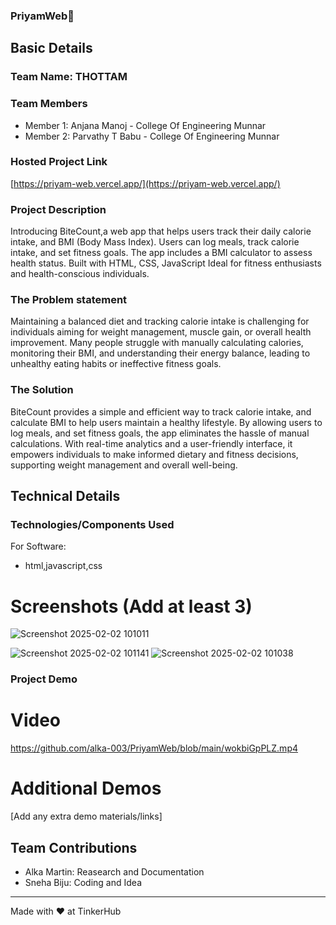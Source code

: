 
### PriyamWeb🎯

## Basic Details
### Team Name: THOTTAM


### Team Members
- Member 1: Anjana Manoj - College Of Engineering Munnar
- Member 2: Parvathy T Babu - College Of Engineering Munnar

### Hosted Project Link
[https://priyam-web.vercel.app/](https://priyam-web.vercel.app/)

### Project Description
Introducing BiteCount,a web app that helps users track their daily calorie intake, and BMI (Body Mass Index). Users can log meals, track calorie intake, and set fitness goals. The app includes a BMI calculator to assess health status. Built with HTML, CSS, JavaScript Ideal for fitness enthusiasts and health-conscious individuals.  



### The Problem statement
Maintaining a balanced diet and tracking calorie intake is challenging for individuals aiming for weight management, muscle gain, or overall health improvement. Many people struggle with manually calculating calories, monitoring their BMI, and understanding their energy balance, leading to unhealthy eating habits or ineffective fitness goals.
### The Solution
BiteCount provides a simple and efficient way to track calorie intake, and calculate BMI to help users maintain a healthy lifestyle. By allowing users to log meals, and set fitness goals, the app eliminates the hassle of manual calculations. With real-time analytics and a user-friendly interface, it empowers individuals to make informed dietary and fitness decisions, supporting weight management and overall well-being.

## Technical Details
### Technologies/Components Used
For Software:
- html,javascript,css

# Screenshots (Add at least 3)

![Screenshot 2025-02-02 101011](https://github.com/user-attachments/assets/d33c9df2-22ff-4b19-8074-c33d2deb8443)


![Screenshot 2025-02-02 101141](https://github.com/user-attachments/assets/c541d069-2fb4-4e39-ab11-c2c8dc40c9c6)
![Screenshot 2025-02-02 101038](https://github.com/user-attachments/assets/0c80b5e5-783c-4569-a5d9-4a89fca6b45d)


### Project Demo
# Video
https://github.com/alka-003/PriyamWeb/blob/main/wokbiGpPLZ.mp4

# Additional Demos
[Add any extra demo materials/links]

## Team Contributions
- Alka Martin: Reasearch and Documentation
- Sneha Biju: Coding and Idea

---
Made with ❤️ at TinkerHub
